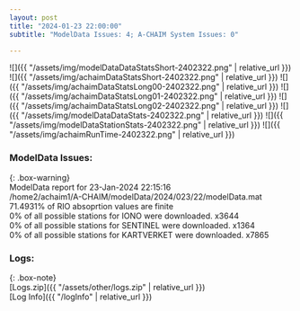 ```yaml
---
layout: post
title: "2024-01-23 22:00:00"
subtitle: "ModelData Issues: 4; A-CHAIM System Issues: 0"

---
```


![]({{ "/assets/img/modelDataDataStatsShort-2402322.png" | relative_url }})
![]({{ "/assets/img/achaimDataStatsShort-2402322.png" | relative_url }})
![]({{ "/assets/img/achaimDataStatsLong00-2402322.png" | relative_url }})
![]({{ "/assets/img/achaimDataStatsLong01-2402322.png" | relative_url }})
![]({{ "/assets/img/achaimDataStatsLong02-2402322.png" | relative_url }})
![]({{ "/assets/img/modelDataDataStats-2402322.png" | relative_url }})
![]({{ "/assets/img/modelDataStationStats-2402322.png" | relative_url }})
![]({{ "/assets/img/achaimRunTime-2402322.png" | relative_url }})


### ModelData Issues:  
  
{: .box-warning}  
 ModelData report for 23-Jan-2024 22:15:16   
 /home2/achaim1/A-CHAIM/modelData/2024/023/22/modelData.mat   
 71.4931% of RIO absoprtion values are finite   
 0% of all possible stations for IONO were downloaded. x3644   
 0% of all possible stations for SENTINEL were downloaded. x1364   
 0% of all possible stations for KARTVERKET were downloaded. x7865   
  


### Logs:  
  
{: .box-note}  
[Logs.zip]({{ "/assets/other/logs.zip" | relative_url }})  
[Log Info]({{ "/logInfo" | relative_url }})  
